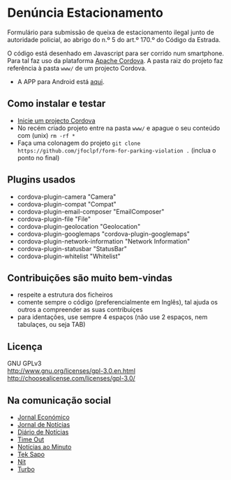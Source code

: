 # Denúncia Estacionamento

Formulário para submissão de queixa de estacionamento ilegal junto de autoridade policial, ao abrigo do n.º 5 do art.º 170.º do Código da Estrada. 

O código está desenhado em Javascript para ser corrido num smartphone. Para tal faz uso da plataforma <a href="https://cordova.apache.org/">Apache Cordova</a>. A pasta raiz do projeto faz referência à pasta `www/` de um projecto Cordova.

* A APP para Android está <a href="https://play.google.com/store/apps/details?id=com.form.parking.violation">aqui</a>.

## Como instalar e testar

* <a href="https://cordova.apache.org/docs/en/latest/guide/cli/">Inicie um projecto Cordova</a>
* No recém criado projeto entre na pasta `www/` e apague o seu conteúdo com (unix) `rm -rf *`
* Faça uma colonagem do projeto `git clone https://github.com/jfoclpf/form-for-parking-violation .` (inclua o ponto no final)

## Plugins usados

* cordova-plugin-camera "Camera"
* cordova-plugin-compat "Compat"
* cordova-plugin-email-composer "EmailComposer"
* cordova-plugin-file "File"
* cordova-plugin-geolocation "Geolocation"
* cordova-plugin-googlemaps "cordova-plugin-googlemaps"
* cordova-plugin-network-information "Network Information"
* cordova-plugin-statusbar "StatusBar"
* cordova-plugin-whitelist "Whitelist"

## Contribuições são muito bem-vindas
 
 * respeite a estrutura dos ficheiros
 * comente sempre o código (preferencialmente em Inglês), tal ajuda os outros a compreender as suas contribuiçes
 * para identações, use sempre 4 espaços (não use 2 espaços, nem tabulaçes, ou seja TAB)

## Licença

GNU GPLv3<br>
http://www.gnu.org/licenses/gpl-3.0.en.html <br>
http://choosealicense.com/licenses/gpl-3.0/

## Na comunicação social

* <a href="http://www.jornaleconomico.sapo.pt/noticias/estacionamentos-selvagens-ja-existe-uma-app-para-denuncia-los-189812">Jornal Económico</a>
* <a href="https://www.jn.pt/motor-24/interior/carro-mal-estacionado-ja-pode-fazer-queixa-com-esta-app-8686603.html">Jornal de Notícias</a>
* <a href="https://www.dn.pt/motor-24/interior/carro-mal-estacionado-ja-pode-fazer-queixa-com-esta-app-8686600.html">Diário de Notícias</a>
* <a href="https://www.timeout.pt/lisboa/pt/blog/ha-uma-nova-app-para-fazer-queixinhas-de-estacionamento-ilegal-081417">Time Out</a>
* <a href="https://www.noticiasaominuto.com/tech/837146/ha-um-carro-a-bloquea-lo-faca-queixa-com-esta-aplicacao">Notícias ao Minuto</a>
* <a href="http://tek.sapo.pt/mobile/android/artigos/encontrou-um-carro-mal-estacionado-ha-uma-app-para-fazer-queixa">Tek Sapo</a>
* <a href="https://nit.pt/out-of-town/back-in-town/ha-nova-app-queixinhas-quem-nao-sabe-estacionar">Nit</a>
* <a href="http://www.turbo.pt/carro-mal-estacionado-ja-pode-queixa-esta-app/">Turbo</a>
